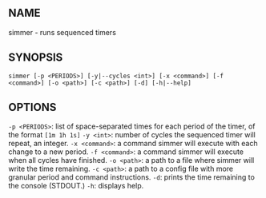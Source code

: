 ## NAME
simmer - runs sequenced timers

## SYNOPSIS
`simmer [-p <PERIODS>] [-y|--cycles <int>] [-x <command>] [-f <command>] [-o <path>] [-c <path>] [-d] [-h|--help]`

## OPTIONS
`-p <PERIODS>`: list of space-separated times for each period of the timer, of the format `[1m 1h 1s]` 
`-y <int>`: number of cycles the sequenced timer will repeat, an integer.
`-x <command>`: a command simmer will execute with each change to a new period.
`-f <command>`: a command simmer will execute when all cycles have finished.
`-o <path>`: a path to a file where simmer will write the time remaining.
`-c <path>`: a path to a config file with more granular period and command instructions.
`-d`: prints the time remaining to the console (STDOUT.)
`-h`: displays help.
